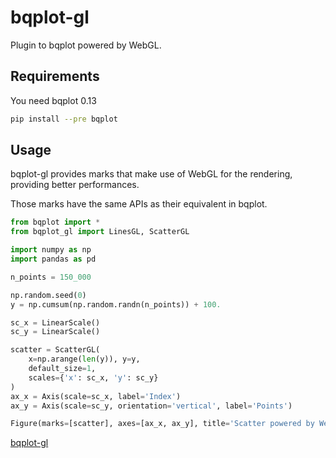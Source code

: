 # bqplot-gl

Plugin to bqplot powered by WebGL.

## Requirements

You need bqplot 0.13

```bash
pip install --pre bqplot
```

## Usage

bqplot-gl provides marks that make use of WebGL for the rendering, providing better performances.

Those marks have the same APIs as their equivalent in bqplot.

```python
from bqplot import *
from bqplot_gl import LinesGL, ScatterGL

import numpy as np
import pandas as pd

n_points = 150_000

np.random.seed(0)
y = np.cumsum(np.random.randn(n_points)) + 100.

sc_x = LinearScale()
sc_y = LinearScale()

scatter = ScatterGL(
    x=np.arange(len(y)), y=y,
    default_size=1,
    scales={'x': sc_x, 'y': sc_y}
)
ax_x = Axis(scale=sc_x, label='Index')
ax_y = Axis(scale=sc_y, orientation='vertical', label='Points')

Figure(marks=[scatter], axes=[ax_x, ax_y], title='Scatter powered by WebGL')
```

[bqplot-gl](https://github.com/bqplot/bqplot-gl/assets/21197331/55b88909-3120-41b6-a3ad-494850407bc7)
